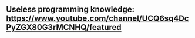 ## Useless programming knowledge: https://www.youtube.com/channel/UCQ6sq4DcPyZGX80G3rMCNHQ/featured
